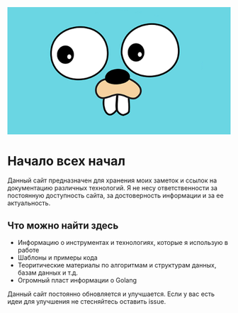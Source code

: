 ![Маскот языка программирования Go](./uploads/square-gopher.png)

# Начало всех начал

Данный сайт предназначен для хранения моих заметок и ссылок на документацию различных технологий.
Я не несу ответственности за постоянную доступность сайта, за достоверность информации и за ее актуальность.

## Что можно найти здесь

- Информацию о инструментах и технологиях, которые я использую в работе
- Шаблоны и примеры кода
- Теоритические материалы по алгоритмам и структурам данных, базам данных и т.д.
- Огромный пласт информации о Golang

Данный сайт постоянно обновляется и улучшается.
Если у вас есть идеи для улучшения не стесняйтесь оставить issue.
